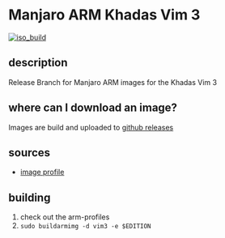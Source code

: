 # Manjaro ARM Khadas Vim 3
[![iso_build](https://github.com/manjaro-arm/vim3-images/workflows/image_build/badge.svg)](https://github.com/manjaro-arm/vim3-images/actions)

## description

Release Branch for Manjaro ARM images for the Khadas Vim 3

## where can I download an image?

Images are build and uploaded to [github releases](https://github.com/manjaro-arm/vim3-images/releases)

## sources

- [image profile](https://github.com/manjaro-pinephone/arm-profiles)

## building

1. check out the arm-profiles
2. `sudo buildarmimg -d vim3 -e $EDITION`
